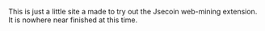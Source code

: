 This is just a little site a made to try out the Jsecoin web-mining extension.
It is nowhere near finished at this time.
